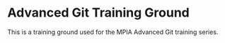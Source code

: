 # Advanced Git Training Ground

This is a training ground used for the MPIA Advanced Git training series.